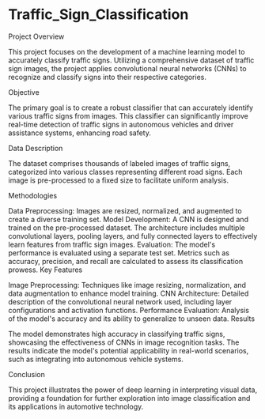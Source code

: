 # Traffic_Sign_Classification

Project Overview

This project focuses on the development of a machine learning model to accurately classify traffic signs. Utilizing a comprehensive dataset of traffic sign images, the project applies convolutional neural networks (CNNs) to recognize and classify signs into their respective categories.

Objective

The primary goal is to create a robust classifier that can accurately identify various traffic signs from images. This classifier can significantly improve real-time detection of traffic signs in autonomous vehicles and driver assistance systems, enhancing road safety.

Data Description

The dataset comprises thousands of labeled images of traffic signs, categorized into various classes representing different road signs. Each image is pre-processed to a fixed size to facilitate uniform analysis.

Methodologies

Data Preprocessing: Images are resized, normalized, and augmented to create a diverse training set.
Model Development: A CNN is designed and trained on the pre-processed dataset. The architecture includes multiple convolutional layers, pooling layers, and fully connected layers to effectively learn features from traffic sign images.
Evaluation: The model's performance is evaluated using a separate test set. Metrics such as accuracy, precision, and recall are calculated to assess its classification prowess.
Key Features

Image Preprocessing: Techniques like image resizing, normalization, and data augmentation to enhance model training.
CNN Architecture: Detailed description of the convolutional neural network used, including layer configurations and activation functions.
Performance Evaluation: Analysis of the model's accuracy and its ability to generalize to unseen data.
Results

The model demonstrates high accuracy in classifying traffic signs, showcasing the effectiveness of CNNs in image recognition tasks. The results indicate the model's potential applicability in real-world scenarios, such as integrating into autonomous vehicle systems.

Conclusion

This project illustrates the power of deep learning in interpreting visual data, providing a foundation for further exploration into image classification and its applications in automotive technology.
